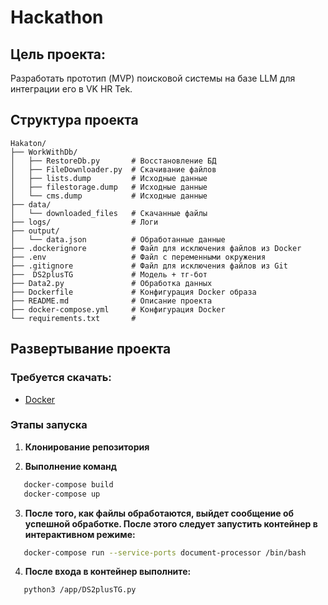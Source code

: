 
# Hackathon

## Цель проекта:
Разработать прототип (MVP) поисковой системы на базе LLM  для интеграции 
его в VK HR Tek.  

## Структура проекта

```text
Hakaton/
├── WorkWithDb/
│   ├── RestoreDb.py       # Восстановление БД
│   ├── FileDownloader.py  # Скачивание файлов 
│   ├── lists.dump         # Исходные данные
│   ├── filestorage.dump   # Исходные данные
│   └── cms.dump           # Исходные данные
├── data/                  
│   └── downloaded_files   # Скачанные файлы
├── logs/                  # Логи
├── output/ 
│   └── data.json          # Обработанные данные
├── .dockerignore          # Файл для исключения файлов из Docker
├── .env                   # Файл с переменными окружения
├── .gitignore             # Файл для исключения файлов из Git
├──  DS2plusTG             # Модель + тг-бот
├── Data2.py               # Обработка данных
├── Dockerfile             # Конфигурация Docker образа
├── README.md              # Описание проекта
├── docker-compose.yml     # Конфигурация Docker
└── requirements.txt       #  
```
## Развертывание проекта

### Требуется скачать:

- [Docker](https://www.docker.com/)


### Этапы запуска

1.  **Клонирование репозитория**

2. **Выполнение команд**
 ```bash
    docker-compose build
    docker-compose up

 ```
3. **После того, как файлы обработаются, выйдет сообщение об успешной обработке. После этого следует запустить контейнер в интерактивном режиме:**
 ```bash
    docker-compose run --service-ports document-processor /bin/bash
 ```
4. **После входа в контейнер выполните:**
 ```bash
    python3 /app/DS2plusTG.py
 ```


